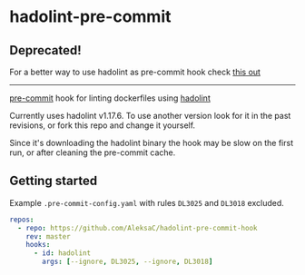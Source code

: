 # hadolint-pre-commit

## Deprecated!
For a better way to use hadolint as pre-commit hook check
[this out](https://github.com/AleksaC/hadolint-pre-commit-hook)

---

[pre-commit](https://pre-commit.com/) hook for linting dockerfiles using [hadolint](https://github.com/hadolint/hadolint/)

Currently uses hadolint v1.17.6. To use another version look for it in the past
revisions, or fork this repo and change it yourself.

Since it's downloading the hadolint binary the hook may be slow on the first run,
or after cleaning the pre-commit cache.

## Getting started
Example `.pre-commit-config.yaml` with rules `DL3025` and `DL3018` excluded.
```yaml
repos:
  - repo: https://github.com/AleksaC/hadolint-pre-commit-hook
    rev: master
    hooks:
      - id: hadolint
        args: [--ignore, DL3025, --ignore, DL3018]
```
